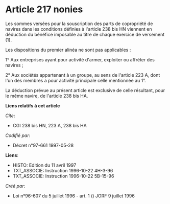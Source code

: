 # Article 217 nonies

Les sommes versées pour la souscription des parts de copropriété de navires dans les conditions définies à l'article 238 bis
HN viennent en déduction du bénéfice imposable au titre de chaque exercice de versement (1).

Les dispositions du premier alinéa ne sont pas applicables :

1° Aux entreprises ayant pour activité d'armer, exploiter ou affréter des navires ;

2° Aux sociétés appartenant à un groupe, au sens de l'article 223 A, dont l'un des membres a pour activité principale celle
mentionnée au 1°.

La déduction prévue au présent article est exclusive de celle résultant, pour le même navire, de l'article 238 bis HA.

**Liens relatifs à cet article**

_Cite_:

  - CGI 238 bis HN, 223 A, 238 bis HA

_Codifié par_:

  - Décret n°97-661 1997-05-28

**Liens**:

  - HISTO: Edition du 11 avril 1997
  - TXT_ASSOCIE: Instruction 1996-10-22 4H-3-96
  - TXT_ASSOCIE: Instruction 1996-10-22 5B-15-96

_Créé par_:

  - Loi n°96-607 du 5 juillet 1996 - art. 1 () JORF 9 juillet 1996
